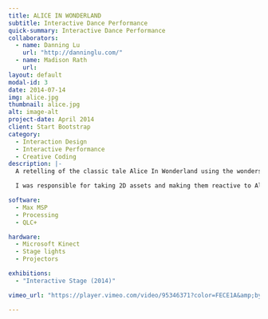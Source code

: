 ```yaml
---
title: ALICE IN WONDERLAND
subtitle: Interactive Dance Performance
quick-summary: Interactive Dance Performance
collaborators:
  - name: Danning Lu
    url: "http://danninglu.com/"
  - name: Madison Rath
    url:
layout: default
modal-id: 3
date: 2014-07-14
img: alice.jpg
thumbnail: alice.jpg
alt: image-alt
project-date: April 2014
client: Start Bootstrap
category:
  - Interaction Design
  - Interactive Performance
  - Creative Coding
description: |-
  A retelling of the classic tale Alice In Wonderland using the wonders of this land. In this interactive dance performance we follow Alice, portrayed by Madison Rath, as she travels throughout Wonderland. The backgrounds (created in Photoshop and animated with Processing) as well as lights (controlled with QLC+) are responsive to the dancer's movements in real time.

  I was responsible for taking 2D assets and making them reactive to Alice's Movements . I also created a custom show control interface within MaxMSP which allowed for smooth and seamless transitions between scenes.

software:
  - Max MSP
  - Processing
  - QLC+

hardware:
  - Microsoft Kinect
  - Stage lights
  - Projectors

exhibitions:
  - "Interactive Stage (2014)"

vimeo_url: "https://player.vimeo.com/video/95346371?color=FECE1A&amp;byline=0&amp;portrait=0"

---
```

